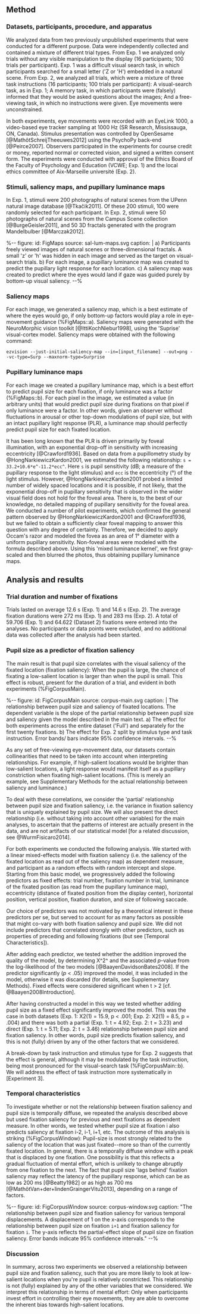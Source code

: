 ## Method

### Datasets, participants, procedure, and apparatus

We analyzed data from two previously unpublished experiments that were conducted for a different purpose. Data were independently collected and contained a mixture of different trial types. From Exp. 1 we analyzed only trials without any visible manipulation to the display (16 participants; 100 trials per participant). Exp. 1 was a difficult visual search task, in which participants searched for a small letter ('Z or 'H') embedded in a natural scene. From Exp. 2, we analyzed all trials, which were a mixture of three task instructions (16 participants; 100 trials per participant): A visual-search task, as in Exp. 1; A memory task, in which participants were (falsely) informed that they would be asked questions about the images; And a free-viewing task, in which no instructions were given. Eye movements were unconstrained.

In both experiments, eye movements were recorded with an EyeLink 1000, a video-based eye tracker sampling at 1000 Hz (SR Research, Mississauga, ON, Canada). Stimulus presentation was controlled by OpenSesame [@MathôtSchreijTheeuwes2012] using the PsychoPy back-end [@Peirce2007]. Observers participated in the experiments for course credit or money, reported normal or corrected vision, and signed a written consent form. The experiments were conducted with approval of the Ethics Board of the Faculty of Psychology and Education (VCWE; Exp. 1) and the local ethics committee of Aix-Marseille université (Exp. 2).

### Stimuli, saliency maps, and pupillary luminance maps

In Exp. 1, stimuli were 200 photographs of natural scenes from the UPenn natural image database [@Tkačik2011]. Of these 200 stimuli, 100 were randomly selected for each participant. In Exp. 2, stimuli were 50 photographs of natural scenes from the Campus Scene collection [@BurgeGeisler2011], and 50 3D fractals generated with the program Mandelbulber [@Marczak2012].

%--
figure:
 id: FigMaps
 source: sal-lum-maps.svg
 caption: |
  a) Participants freely viewed images of natural scenes or three-dimensional fractals. A small 'z' or 'h' was hidden in each image and served as the target on visual-search trials. b) For each image, a pupillary luminance map was created to predict the pupillary light response for each location. c) A saliency map was created to predict where the eyes would land if gaze was guided purely by bottom-up visual saliency.
--%

### Saliency maps

For each image, we generated a saliency map, which is a best estimate of where the eyes would go, if only bottom-up factors would play a role in eye-movement guidance (%FigMaps::a). Saliency maps were generated with the NeuroMorphic vision toolkit [@IttiKochNiebur1998], using the 'Suprise' visual-cortex model. Saliency maps were obtained with the following command:

	ezvision --just-initial-saliency-map --in=[input_filename] --out=png --vc-type=Surp --maxnorm-type=Surprise

### Pupillary luminance maps

For each image we created a pupillary luminance map, which is a best effort to predict pupil size for each fixation, if only luminance was a factor (%FigMaps::b). For each pixel in the image, we estimated a value (in arbitrary units) that would predict pupil size during fixations on that pixel if only luminance were a factor. In other words, given an observer without fluctuations in arousal or other top-down modulations of pupil size, but with an intact pupillary light response (PLR), a luminance map should perfectly predict pupil size for each fixated location.

It has been long known that the PLR is driven primarily by foveal illumination, with an exponential drop-off in sensitivity with increasing eccentricity [@Crawford1936]. Based on data from a pupillometry study by @HongNarkiewiczKardon2001, we estimated the following relationship: `s = 33.2+10.6*e^-11.2*ecc^`. Here `s` is pupil sensitivity (dB; a measure of the pupillary response to the light stimulus) and `ecc` is the eccentricity (°) of the light stimulus. However, @HongNarkiewiczKardon2001 probed a limited number of widely spaced locations and it is possible, if not likely, that the exponential drop-off in pupillary sensitivity that is observed in the wider visual field does not hold for the foveal area. There is, to the best of our knowledge, no detailed mapping of pupillary sensitivity for the foveal area. We conducted a number of pilot experiments, which confirmed the general pattern observed by @HongNarkiewiczKardon2001 and @Crawford1936, but we failed to obtain a sufficiently clear foveal mapping to answer this question with any degree of certainty. Therefore, we decided to apply Occam's razor and modeled the fovea as an area of 1° diameter with a uniform pupillary sensitivity. Non-foveal areas were modeled with the formula described above. Using this 'mixed luminance kernel', we first gray-scaled and then blurred the photos, thus obtaining pupillary luminance maps.

## Analysis and results

### Trial duration and number of fixations

Trials lasted on average 12.6 s (Exp. 1) and 14.6 s (Exp. 2). The average fixation durations were 272 ms (Exp. 1) and 283 ms (Exp. 2). A total of 59.706 (Exp. 1) and 64.622 (Dataset 2) fixations were entered into the analyses. No participants or data points were excluded, and no additional data was collected after the analysis had been started.

### Pupil size as a predictor of fixation saliency

The main result is that pupil size correlates with the visual saliency of the fixated location (fixation saliency): When the pupil is large, the chance of fixating a low-salient location is larger than when the pupil is small. This effect is robust, present for the duration of a trial, and evident in both experiments (%FigCorpusMain).

%--
figure:
 id: FigCorpusMain
 source: corpus-main.svg
 caption: |
  The relationship between pupil size and saliency of fixated locations. The dependent variable is the slope of the partial relationship between pupil size and saliency given the model described in the main text. a) The effect for both experiments across the entire dataset ('Full') and separately for the first twenty fixations. b) The effect for Exp. 2 split by stimulus type and task instruction. Error bands/ bars indicate 95% confidence intervals.
--%

As any set of free-viewing eye-movement data, our datasets contain collinearities that need to be taken into account when interpreting relationships. For example, if high-salient locations would be brighter than low-salient locations, a light response would manifest itself as a pupillary constriction when fixating high-salient locations. (This is merely an example, see Supplementary Methods for the actual relationship between saliency and luminance.)

To deal with these correlations, we consider the 'partial' relationship between pupil size and fixation saliency, i.e. the variance in fixation saliency that is uniquely explained by pupil size. We will also present the direct relationship (i.e. without taking into account other variables) for the main analyses, to ascertain that the patterns of interest are actually present in the data, and are not artifacts of our statistical model [for a related discussion, see @WurmFisicaro2014].

For both experiments we conducted the following analysis. We started with a linear mixed-effects model with fixation saliency (i.e. the saliency of the fixated location as read out of the saliency map) as dependent measure, and participant as a random effects with random intercept and slope. Starting from this basic model, we progressively added the following predictors as fixed effects: trial number, fixation number in trial, luminance of the fixated position (as read from the pupillary luminance map), eccentricity (distance of fixated position from the display center), horizontal position, vertical position, fixation duration, and size of following saccade.

Our choice of predictors was not motivated by a theoretical interest in these predictors per se, but served to account for as many factors as possible that might co-vary with both fixation saliency and pupil size. We did not include predictors that correlated strongly with other predictors, such as properties of preceding and following fixations (but see [Temporal Characteristics]).

After adding each predictor, we tested whether the addition improved the quality of the model, by determining X^2^ and the associated *p*-value from the log-likelihood of the two models [@BaayenDavidsonBates2008]. If the predictor significantly (*p* < .05) improved the model, it was included in the model, otherwise it was discarded (for details, see Supplementary Methods). Fixed effects were considered significant when t > 2 [cf. @Baayen2008Introduction].

After having constructed a model in this way we tested whether adding pupil size as a fixed effect significantly improved the model. This was the case in both datasets (Exp. 1: X2(1) = 15.9, p < .001; Exp. 2: X2(1) = 8.5, p = .004) and there was both a partial (Exp. 1: t = 4.92; Exp. 2: t = 3.23) and direct (Exp. 1: t = 5.11; Exp. 2: t = 3.46) relationship between pupil size and fixation saliency. In other words, pupil size predicts fixation saliency, and this is not (fully) driven by any of the other factors that we considered.

A break-down by task instruction and stimulus type for Exp. 2 suggests that the effect is general, although it may be modulated by the task instruction, being most pronounced for the visual-search task (%FigCorpusMain::b). We will address the effect of task instruction more systematically in [Experiment 3].

### Temporal characteristics

To investigate whether or not the relationship between fixation saliency and pupil size is temporally diffuse, we repeated the analysis described above but used fixation saliency for previous and next fixations as dependent measure. In other words, we tested whether pupil size at fixation i also predicts saliency at fixation i-2, i-1, i+1, etc. The outcome of this analysis is striking (%FigCorpusWindow): Pupil-size is most strongly related to the saliency of the location that was just fixated--more so than of the currently fixated location. In general, there is a temporally diffuse window with a peak that is displaced by one fixation. One possibility is that this reflects a gradual fluctuation of mental effort, which is unlikely to change abruptly from one fixation to the next. The fact that pupil size 'lags behind' fixation saliency may reflect the latency of the pupillary response, which can be as low as 200 ms [@Beatty1982] or as high as 700 ms [@MathôtVan+der+lindenGraingerVitu2013], depending on a range of factors.

%--
figure:
 id: FigCorpusWindow
 source: corpus-window.svg
 caption: "The relationship between pupil size and fixation saliency for various temporal displacements. A displacement of 1 on the x-axis corresponds to the relationship between pupil size on fixation `i+1` and fixation saliency for fixation `i`. The y-axis reflects the partial-effect slope of pupil size on fixation saliency. Error bands indicate 95% confidence intervals."
--%

### Discussion

In summary, across two experiments we observed a relationship between pupil size and fixation saliency, such that you are more likely to look at low-salient locations when you're pupil is relatively constricted. This relationship is not (fully) explained by any of the other variables that we considered. We interpret this relationship in terms of mental effort: Only when participants invest effort in controlling their eye movements, they are able to overcome the inherent bias towards high-salient locations.

